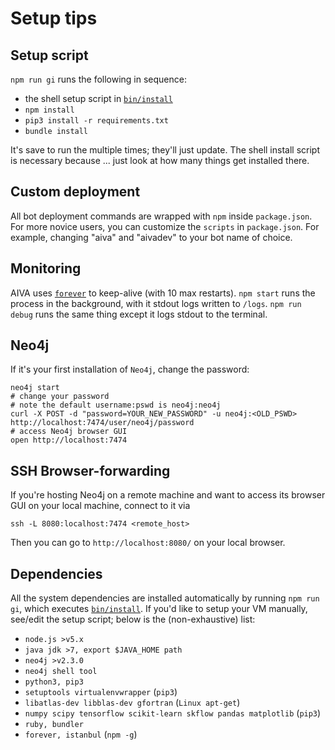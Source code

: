 # <a name="setup-tips"></a>Setup tips

## Setup script

`npm run gi` runs the following in sequence:

- the shell setup script in <a href="https://github.com/kengz/aiva/tree/aiva-v3/bin/install" target="_blank"><code>bin/install</code></a>
- `npm install`
- `pip3 install -r requirements.txt`
- `bundle install`

It's save to run the multiple times; they'll just update. The shell install script is necessary because ... just look at how many things get installed there.

## Custom deployment

All bot deployment commands are wrapped with `npm` inside `package.json`. For more novice users, you can customize the `scripts` in `package.json`. For example, changing "aiva" and "aivadev" to your bot name of choice.

## Monitoring

AIVA uses [`forever`](https://github.com/foreverjs/forever) to keep-alive (with 10 max restarts). `npm start` runs the process in the background, with it stdout logs written to `/logs`. `npm run debug` runs the same thing except it logs stdout to the terminal.

## Neo4j
If it's your first installation of `Neo4j`, change the password:

```shell
neo4j start
# change your password
# note the default username:pswd is neo4j:neo4j
curl -X POST -d "password=YOUR_NEW_PASSWORD" -u neo4j:<OLD_PSWD> http://localhost:7474/user/neo4j/password
# access Neo4j browser GUI
open http://localhost:7474
```

## SSH Browser-forwarding

If you're hosting Neo4j on a remote machine and want to access its browser GUI on your local machine, connect to it via 

```shell
ssh -L 8080:localhost:7474 <remote_host>
```

Then you can go to `http://localhost:8080/` on your local browser.


## <a name="dependencies"></a>Dependencies

All the system dependencies are installed automatically by running `npm run gi`, which executes <a href="https://github.com/kengz/aiva/tree/aiva-v3/bin/install" target="_blank"><code>bin/install</code></a>. If you'd like to setup your VM manually, see/edit the setup script; below is the (non-exhaustive) list:

- `node.js >v5.x`
- `java jdk >7, export $JAVA_HOME path`
- `neo4j >v2.3.0`
- `neo4j shell tool`
- `python3, pip3`
- `setuptools virtualenvwrapper` (`pip3`)
- `libatlas-dev libblas-dev gfortran` (`Linux apt-get`)
- `numpy scipy tensorflow scikit-learn skflow pandas matplotlib` (`pip3`)
- `ruby, bundler`
- `forever, istanbul` (`npm -g`)

